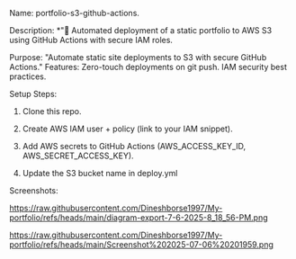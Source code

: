 Name: portfolio-s3-github-actions.

Description: *"🚀 Automated deployment of a static portfolio to AWS S3 using GitHub Actions with secure IAM roles.

Purpose: "Automate static site deployments to S3 with secure GitHub Actions."
Features:
Zero-touch deployments on git push.
IAM security best practices.

Setup Steps:

1) Clone this repo.

2) Create AWS IAM user + policy (link to your IAM snippet).

3) Add AWS secrets to GitHub Actions (AWS_ACCESS_KEY_ID, AWS_SECRET_ACCESS_KEY).

4) Update the S3 bucket name in deploy.yml

Screenshots:

https://raw.githubusercontent.com/Dineshborse1997/My-portfolio/refs/heads/main/diagram-export-7-6-2025-8_18_56-PM.png

https://raw.githubusercontent.com/Dineshborse1997/My-portfolio/refs/heads/main/Screenshot%202025-07-06%20201959.png






